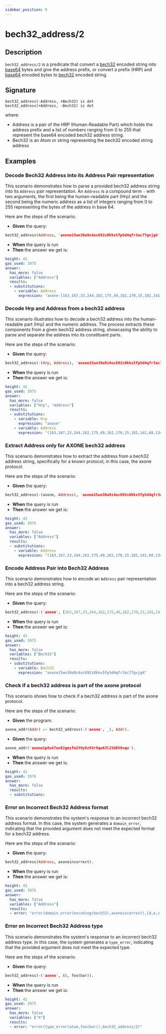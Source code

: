 ```yaml
---
sidebar_position: 9
---
```

[//]: # (This file is auto-generated. Please do not modify it yourself.)

# bech32_address/2

## Description

`bech32_address/2` is a predicate that convert a [bech32](<https://docs.cosmos.network/main/build/spec/addresses/bech32#hrp-table>) encoded string into [base64](<https://fr.wikipedia.org/wiki/Base64>) bytes and give the address prefix, or convert a prefix \(HRP\) and [base64](<https://fr.wikipedia.org/wiki/Base64>) encoded bytes to [bech32](<https://docs.cosmos.network/main/build/spec/addresses/bech32#hrp-table>) encoded string.

## Signature

```text
bech32_address(-Address, +Bech32) is det
bech32_address(+Address, -Bech32) is det
```

where:

- Address is a pair of the HRP \(Human\-Readable Part\) which holds the address prefix and a list of numbers ranging from 0 to 255 that represent the base64 encoded bech32 address string.
- Bech32 is an Atom or string representing the bech32 encoded string address

## Examples

### Decode Bech32 Address into its Address Pair representation

This scenario demonstrates how to parse a provided bech32 address string into its `Address` pair representation.
An `Address` is a compound term `-` with two arguments, the first being the human-readable part (Hrp) and the second
being the numeric address as a list of integers ranging from 0 to 255 representing the bytes of the address in
base 64.

Here are the steps of the scenario:

- **Given** the query:

```  prolog
bech32_address(Address, 'axone15wn30a9z4uc692s0kkx5fp5d4qfr3ac77gvjg4').
```

- **When** the query is run
- **Then** the answer we get is:

```  yaml
height: 42
gas_used: 3975
answer:
  has_more: false
  variables: ["Address"]
  results:
  - substitutions:
    - variable: Address
      expression: "axone-[163,167,23,244,162,175,49,162,170,15,181,141,68,134,141,168,18,56,247,30]"
```

### Decode Hrp and Address from a bech32 address

This scenario illustrates how to decode a bech32 address into the human-readable part (Hrp) and the numeric address.
The process extracts these components from a given bech32 address string, showcasing the ability to parse and
separate the address into its constituent parts.

Here are the steps of the scenario:

- **Given** the query:

```  prolog
bech32_address(-(Hrp, Address), 'axone15wn30a9z4uc692s0kkx5fp5d4qfr3ac77gvjg4').
```

- **When** the query is run
- **Then** the answer we get is:

```  yaml
height: 42
gas_used: 3975
answer:
  has_more: false
  variables: ["Hrp", "Address"]
  results:
  - substitutions:
    - variable: Hrp
      expression: "axone"
    - variable: Address
      expression: "[163,167,23,244,162,175,49,162,170,15,181,141,68,134,141,168,18,56,247,30]"
```

### Extract Address only for AXONE bech32 address

This scenario demonstrates how to extract the address from a bech32 address string, specifically for a known
protocol, in this case, the axone protocol.

Here are the steps of the scenario:

- **Given** the query:

```  prolog
bech32_address(-(axone, Address), 'axone15wn30a9z4uc692s0kkx5fp5d4qfr3ac77gvjg4').
```

- **When** the query is run
- **Then** the answer we get is:

```  yaml
height: 42
gas_used: 3975
answer:
  has_more: false
  variables: ["Address"]
  results:
  - substitutions:
    - variable: Address
      expression: "[163,167,23,244,162,175,49,162,170,15,181,141,68,134,141,168,18,56,247,30]"
```

### Encode Address Pair into Bech32 Address

This scenario demonstrates how to encode an `Address` pair representation into a bech32 address string.

Here are the steps of the scenario:

- **Given** the query:

```  prolog
bech32_address(-('axone', [163,167,23,244,162,175,49,162,170,15,181,141,68,134,141,168,18,56,247,30]), Bech32).
```

- **When** the query is run
- **Then** the answer we get is:

```  yaml
height: 42
gas_used: 3975
answer:
  has_more: false
  variables: ["Bech32"]
  results:
  - substitutions:
    - variable: Bech32
      expression: "axone15wn30a9z4uc692s0kkx5fp5d4qfr3ac77gvjg4"
```

### Check if a bech32 address is part of the axone protocol

This scenario shows how to check if a bech32 address is part of the axone protocol.

Here are the steps of the scenario:

- **Given** the program:

```  prolog
axone_addr(Addr) :- bech32_address(-('axone', _), Addr).
```

- **Given** the query:

```  prolog
axone_addr('axone1p8u47en82gmzfm259y6z93r9qe63l25d858vqu').
```

- **When** the query is run
- **Then** the answer we get is:

```  yaml
height: 42
gas_used: 3976
answer:
  has_more: false
  results:
  - substitutions:
```

### Error on Incorrect Bech32 Address format

This scenario demonstrates the system's response to an incorrect bech32 address format.
In this case, the system generates a `domain_error`, indicating that the provided argument does not meet the
expected format for a bech32 address.

Here are the steps of the scenario:

- **Given** the query:

```  prolog
bech32_address(Address, axoneincorrect).
```

- **When** the query is run
- **Then** the answer we get is:

```  yaml
height: 42
gas_used: 3975
answer:
  has_more: false
  variables: ["Address"]
  results:
  - error: "error(domain_error(encoding(bech32),axoneincorrect),[d,e,c,o,d,i,n,g, ,b,e,c,h,3,2, ,f,a,i,l,e,d,:, ,i,n,v,a,l,i,d, ,s,e,p,a,r,a,t,o,r, ,i,n,d,e,x, ,-,1],bech32_address/2)"
```

### Error on Incorrect Bech32 Address type

This scenario demonstrates the system's response to an incorrect bech32 address type.
In this case, the system generates a `type_error`, indicating that the provided argument does not meet the
expected type.

Here are the steps of the scenario:

- **Given** the query:

```  prolog
bech32_address(-('axone', X), foo(bar)).
```

- **When** the query is run
- **Then** the answer we get is:

```  yaml
height: 42
gas_used: 3975
answer:
  has_more: false
  variables: ["X"]
  results:
  - error: "error(type_error(atom,foo(bar)),bech32_address/2)"
```
